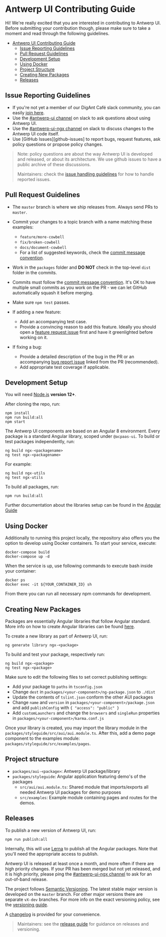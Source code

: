 # Antwerp UI Contributing Guide

Hi! We're really excited that you are interested in contributing to Antwerp UI. Before submitting your contribution though, please make sure to take a moment and read through the following guidelines.

- [Antwerp UI Contributing Guide](#antwerp-ui-contributing-guide)
  - [Issue Reporting Guidelines](#issue-reporting-guidelines)
  - [Pull Request Guidelines](#pull-request-guidelines)
  - [Development Setup](#development-setup)
  - [Using Docker](#using-docker)
  - [Project Structure](#project-structure)
  - [Creating New Packages](#creating-new-packages)
  - [Releases](#releases)

## Issue Reporting Guidelines

- If you're not yet a member of our DigAnt Café slack community, you can easily [join here](https://digantcafe-slack.digipolis.be).
- Use the [#antwerp-ui channel](https://digantcafe.slack.com/messages/CDDLYJU65/) on slack to ask questions about using Antwerp UI.
- Use the [#antwerp-ui-ngx channel][antwerp-ui-ngx] on slack to discuss changes to the Antwerp UI code itself.
- Use [GitHub Issues][github-issues] to report bugs, request features, ask policy questions or propose policy changes.

> Note: policy questions are about the way Antwerp UI is developed and released, or about its architecture. We use github issues to have a public archive of these discussions.
>
> Maintainers: check the [issue handling guidelines](./guidelines/ISSUES.md) for how to handle reported issues.

## Pull Request Guidelines

- The `master` branch is where we ship releases from. Always send PRs to `master`.

- Commit your changes to a topic branch with a name matching these examples:
    - `feature/more-cowbell`
    - `fix/broken-cowbell`
    - `docs/document-cowbell`
    - For a list of suggested keywords, check the [commit message convention](./guidelines/COMMITS.md).

- Work in the `packages` folder and **DO NOT** check in the top-level `dist` folder in the commits.

- Commits must follow the [commit message convention](./guidelines/COMMITS.md). It's OK to have multiple small commits as you work on the PR - we can let GitHub automatically squash it before merging.

- Make sure `npm test` passes.

- If adding a new feature:
    - Add an accompanying test case.
    - Provide a convincing reason to add this feature. Ideally you should open a [feature request issue](https://github.com/digipolisantwerp/antwerp-ui_angular/issues/new?template=feature_request.md) first and have it greenlighted before working on it.

- If fixing a bug:
    - Provide a detailed description of the bug in the PR or an accompanying [bug report issue](https://github.com/digipolisantwerp/antwerp-ui_angular/issues/new?template=bug_report.md) linked from the PR (recommended).
    - Add appropriate test coverage if applicable.

## Development Setup

You will need [Node.js](http://nodejs.org) **version 12+**.

After cloning the repo, run:

```shell
npm install
npm run build:all
npm start
```

The Antwerp UI components are based on an Angular 8 environment. Every package is a standard Angular library, scoped under `@acpaas-ui`.
To build or test packages independently, run:
```shell
ng build ngx-<packagename>
ng test ngx-<packagename>
```

For example:
```shell
ng build ngx-utils
ng test ngx-utils
```

To build all packages, run:
```shell
npm run build:all
```

Further documentation about the libraries setup can be found in the [Angular Guide](https://angular.io/guide/libraries)


## Using Docker

Additionally to running this project locally, the repository also offers you the option to develop using Docker containers.
To start your service, execute:

```shell
docker-compose build
docker-compose up -d
```

When the service is up, use following commands to execute bash inside your container:

```shell
docker ps
docker exec -it ${YOUR_CONTAINER_ID} sh
```

From there you can run all necessary npm commands for development.

## Creating New Packages

Packages are essentially Angular libraries that follow Angular standard.
More info on how to create Angular libraries can be found [here](https://angular.io/guide/libraries).

To create a new library as part of Antwerp UI, run:

```shell
ng generate library ngx-<package>
```

To build and test your package, respectively run:
```shell
ng build ngx-<package>
ng test ngx-<package>
```

Make sure to edit the following files to set correct publishing settings:
- Add your package to `paths` in `tsconfig.json`
- Change `dest` in `packages/<your-component>/ng-package.json` to `./dist`
- Update the contents of `tslint.json` conform the other AUI packages
- Change `name` and `version` in `packages/<your-component>/package.json` and add `publishConfig` with `{ "access": "public" }`
- Add `customLaunchers` and change the `browsers` and `singleRun` properties in `packages/<your-component>/karma.conf.js`

Once your library is created, you may import the library module in the `packages/styleguide/src/aui/aui.module.ts`.
After this, add a demo page component to the examples module: `packages/styleguide/src/examples/pages`.

## Project structure
- `packages/aui-<package>`: Antwerp UI package/library
- `packages/styleguide`: Angular application featuring demo's of the packages
    - `src/aui/aui.module.ts`: Shared module that imports/exports all needed Antwerp UI packages for demo purposes
    - `src/examples`: Example module containing pages and routes for the demos.

## Releases

To publish a new version of Antwerp UI, run:
```shell
npm run publish:all
```

Internally, this will use [Lerna](https://lerna.js.org) to publish all the Angular packages. Note that you'll need the appropriate access to publish.

Antwerp UI is released at least once a month, and more often if there are high priority changes. If your PR has been merged but not yet released, and it is high priority, please ping the [#antwerp-ui-ngx channel][antwerp-ui-ngx] to ask for an out-of-band release.

The project follows [Semantic Versioning](https://semver.org/). The latest stable major version is developed on the `master` branch. For other major versions there are separate `vX-dev` branches. For more info on the exact versioning policy, see the [versioning guide](./guidelines/VERSIONING.md).

A [changelog](CHANGELOG.md) is provided for your convenience.

> Maintainers: see the [release guide](./guidelines/RELEASE.md) for guidance on releases and versioning.

[antwerp-ui-ngx]: https://digantcafe.slack.com/messages/CDF95H5B7/
